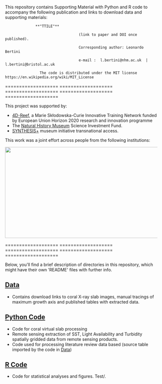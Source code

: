  
This repository contains Supporting Material with Python and R code to accompany the following publication and links to download data and supporting materials:

                  **"TTILE"**

                                      (link to paper and DOI once published).
                                      
                                      Corresponding author: Leonardo Bertini 
                                      
                                      e-mail :  l.bertini@nhm.ac.uk  | l.bertini@bristol.ac.uk

                    The code is distributed under the MIT license https://en.wikipedia.org/wiki/MIT_License


=================== =================== =================== =================== ===================

This project was supported by:
- [4D-Reef](https://www.4d-reef.eu/), a Marie Skłodowska-Curie Innovative Training Network funded by European Union Horizon 2020 research and innovation programme
- The [Natural History Museum](https://www.nhm.ac.uk/) Science Investment Fund. 
- [SYNTHESIS+](https://www.synthesys.info/) museum initiative transnational access.

This work was a joint effort across people from the following institutions:
<p align="center">
  <img src="https://github.com/LeoBertiniNHM/CoralTriangle_PoritesGrowthBaselines/blob/main/Figures/LogoInstitutions.png" height="300" width="600" >
</p>

=================== =================== =================== =================== ===================

Below, you'll find a brief description of directories in this repository, which might have their own 'README' files with further info.

## [Data](https://github.com/LeoBertiniNHM/CoralTriangle_PoritesGrowthBaselines/tree/203395d57e9f878457cb66a91f8b8be146ac4dc7/Data/)
- Contains download links to coral X-ray slab images, manual tracings of maximum growth axis and published tables with extracted data.

## [Python Code](https://github.com/LeoBertiniNHM/IndoPacific_PoritesGrowthBaselines/tree/c4b77aa746635c91fd8eca7461cfa2f973347977/Python%20Code)
- Code for coral virtual slab processing
- Remote sensing extraction of SST, Light Availability and Turbidity spatially gridded data from remote sensing products. 
- Code used for processing literature review data based (source table imported by the code in [Data](https://github.com/LeoBertiniNHM/CoralTriangle_PoritesGrowthBaselines/Data))

## [R Code](https://github.com/LeoBertiniNHM/IndoPacific_PoritesGrowthBaselines/tree/c4b77aa746635c91fd8eca7461cfa2f973347977/R%20Code)
- Code for statistical analyses and figures. Test/.
